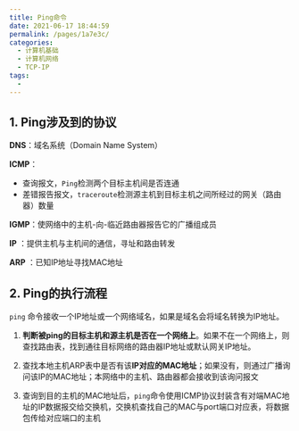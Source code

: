 ```yaml
---
title: Ping命令
date: 2021-06-17 18:44:59
permalink: /pages/1a7e3c/
categories:
  - 计算机基础
  - 计算机网络
  - TCP-IP
tags:
  - 
---
```

## 1. Ping涉及到的协议

**DNS**：域名系统（Domain Name System）

**ICMP**：

- 查询报文，`Ping`检测两个目标主机间是否连通
- 差错报告报文，`traceroute`检测源主机到目标主机之间所经过的网关（路由器）数量

**IGMP**：使网络中的主机-向-临近路由器报告它的广播组成员

**IP** ：提供主机与主机间的通信，寻址和路由转发

**ARP** ：已知IP地址寻找MAC地址



## 2. Ping的执行流程

`ping` 命令接收一个IP地址或一个网络域名，如果是域名会将域名转换为IP地址。

1. **判断被ping的目标主机和源主机是否在一个网络上**。如果不在一个网络上，则查找路由表，找到通往目标网络的路由器IP地址或默认网关IP地址。

2. 查找本地主机ARP表中是否有该**IP对应的MAC地址**；如果没有，则通过广播询问该IP的MAC地址；本网络中的主机、路由器都会接收到该询问报文

3. 查询到目的主机的MAC地址后，`ping`命令使用ICMP协议封装含有对端MAC地址的IP数据报交给交换机，交换机查找自己的MAC与port端口对应表，将数据包传给对应端口的主机